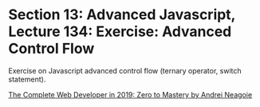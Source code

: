# Section 13: Advanced Javascript, Lecture 134: Exercise: Advanced Control Flow
Exercise on Javascript advanced control flow (ternary operator, switch statement).

[The Complete Web Developer in 2019: Zero to Mastery by Andrei Neagoie](https://www.udemy.com/the-complete-web-developer-in-2018/)
